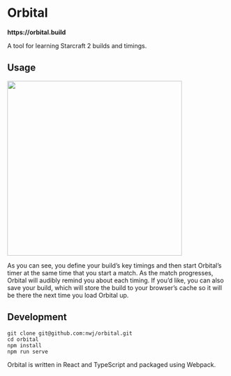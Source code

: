 # Orbital

__https://orbital.build__

A tool for learning Starcraft 2 builds and timings.

## Usage
<img src="https://nwj.cc/posts/orbital/orbital-demo.gif" width="400px">

As you can see, you define your build’s key timings and then start Orbital’s timer at the same time that you start a match. As the match progresses, Orbital will audibly remind you about each timing. If you’d like, you can also save your build, which will store the build to your browser’s cache so it will be there the next time you load Orbital up.

## Development
```
git clone git@github.com:nwj/orbital.git
cd orbital
npm install
npm run serve
```

Orbital is written in React and TypeScript and packaged using Webpack.
